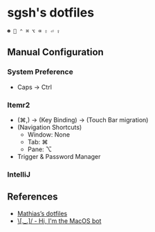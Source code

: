 # sgsh's dotfiles
 ```
 ☻  ⌃ ⌘ ⌥ ⌫ ⇧ ⏎ ⇪
 ```
## Manual Configuration
### System Preference
 - Caps -> Ctrl

### Itemr2
 - (⌘,) -> (Key Binding) -> (Touch Bar migration)
 - (Navigation Shortcuts) 
    - Window: None
    - Tab: ⌘
    - Pane: ⌥
 - Trigger & Password Manager

### IntelliJ

## References 
- [Mathias’s dotfiles](https://github.com/mathiasbynens/dotfiles)
- [\\\[._.\]/ - Hi, I'm the MacOS bot](https://github.com/atomantic/dotfiles)
